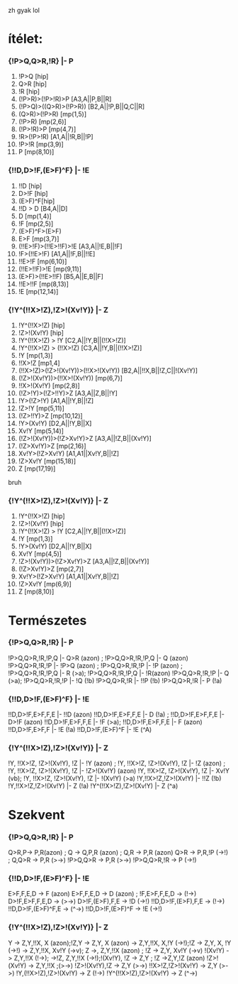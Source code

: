 zh gyak lol

# ítélet:

### {!P>Q,Q>R,!R} |- P

1. !P>Q [hip]
1. Q>R [hip]
1. !R [hip]
1. (!P>R)>(!P>!R)>P [A3,A||P,B||R]
1. (!P>Q)>((Q>R)>(!P>R)) [B2,A||!P,B||Q,C||R]
1. (Q>R)>(!P>R) [mp(1,5)]
1. (!P>R) [mp(2,6)]
1. (!P>!R)>P [mp(4,7)]
1. !R>(!P>!R) [A1,A||!R,B||!P]
1. !P>!R [mp(3,9)]
1. P [mp(8,10)]

### {!!D,D>!F,(E>F)^F} |- !E

1. !!D [hip]
1. D>!F [hip]
1. (E>F)^F[hip]
1. !!D > D [B4,A||D]
1. D [mp(1,4)]
1. !F [mp(2,5)]
1. (E>F)^F>(E>F)
1. E>F [mp(3,7)]
1. (!!E>!F)>(!!E>!!F)>!E [A3,A||!E,B||!F]
1. !F>(!!E>!F) [A1,A||!F,B||!!E]
1. !!E>!F [mp(6,10)]
1. (!!E>!!F)>!E [mp(9,11)]
1. (E>F)>(!!E>!!F) [B5,A||E,B||F]
1. !!E>!!F [mp(8,13)]
1. !E [mp(12,14)]

### {!Y^(!!X>!Z),!Z>!(Xv!Y)} |- Z

1. !Y^(!!X>!Z) [hip]
1. !Z>!(Xv!Y) [hip]
1. !Y^(!!X>!Z) > !Y [C2,A||!Y,B||(!!X>!Z)]
1. !Y^(!!X>!Z) > (!!X>!Z) [C3,A||!Y,B||(!!X>!Z)]
1. !Y [mp(1,3)]
1. !!X>!Z [mp1,4]
1. (!!X>!Z)>(!Z>!(Xv!Y))>(!!X>!(Xv!Y)) [B2,A||!!X,B||!Z,C||!(Xv!Y)]
1. (!Z>!(Xv!Y))>(!!X>!(Xv!Y)) [mp(6,7)]
1. !!X>!(Xv!Y) [mp(2,8)]
1. (!Z>!Y)>(!Z>!!Y)>Z [A3,A||Z,B||!Y]
1. !Y>(!Z>!Y) [A1,A||!Y,B||!Z]
1. !Z>!Y [mp(5,11)]
1. (!Z>!!Y)>Z [mp(10,12)]
1. !Y>(Xv!Y) [D2,A||!Y,B||X]
1. Xv!Y [mp(5,14)]
1. (!Z>!(Xv!Y))>(!Z>Xv!Y)>Z [A3,A||!Z,B||(Xv!Y)]
1. (!Z>Xv!Y)>Z [mp(2,16)]
1. Xv!Y>(!Z>Xv!Y) [A1,A1||Xv!Y,B||!Z]
1. !Z>Xv!Y [mp(15,18)]
1. Z [mp(17,19)]

bruh

### {!Y^(!!X>!Z),!Z>!(Xv!Y)} |- Z

1. !Y^(!!X>!Z) [hip]
1. !Z>!(Xv!Y) [hip]
1. !Y^(!!X>!Z) > !Y [C2,A||!Y,B||(!!X>!Z)]
1. !Y [mp(1,3)]
1. !Y>(Xv!Y) [D2,A||!Y,B||X]
1. Xv!Y [mp(4,5)]
1. !Z>!(Xv!Y))>(!Z>Xv!Y)>Z [A3,A||!Z,B||(Xv!Y)]
1. (!Z>Xv!Y)>Z [mp(2,7)]
1. Xv!Y>(!Z>Xv!Y) [A1,A1||Xv!Y,B||!Z]
1. !Z>Xv!Y [mp(6,9)]
1. Z [mp(8,10)]

# Természetes

### {!P>Q,Q>R,!R} |- P

!P>Q,Q>R,!R,!P,Q |- Q>R (azon) ; !P>Q,Q>R,!R,!P,Q |- Q (azon)
!P>Q,Q>R,!R,!P |- !P>Q (azon) ; !P>Q,Q>R,!R,!P |- !P (azon) ; !P>Q,Q>R,!R,!P,Q |- R (>a); !P>Q,Q>R,!R,!P,Q |- !R(azon)
!P>Q,Q>R,!R,!P |- Q (>a); !P>Q,Q>R,!R,!P |- !Q (!b)
!P>Q,Q>R,!R |- !!P (!b)
!P>Q,Q>R,!R |- P (!a)

### {!!D,D>!F,(E>F)^F} |- !E

!!D,D>!F,E>F,F,E |- !!D (azon)
!!D,D>!F,E>F,F,E |- D (!a) ; !!D,D>!F,E>F,F,E |- D>!F (azon)
!!D,D>!F,E>F,F,E |- !F (>a); !!D,D>!F,E>F,F,E |- F (azon)
!!D,D>!F,E>F,F |- !E (!a)
!!D,D>!F,(E>F)^F |- !E (^A)

### {!Y^(!!X>!Z),!Z>!(Xv!Y)} |- Z

!Y, !!X>!Z, !Z>!(Xv!Y), !Z |- !Y (azon) ; !Y, !!X>!Z, !Z>!(Xv!Y), !Z |- !Z (azon) ; !Y, !!X>!Z, !Z>!(Xv!Y), !Z |- !Z>!(Xv!Y) (azon)
!Y, !!X>!Z, !Z>!(Xv!Y), !Z |- Xv!Y (vb); !Y, !!X>!Z, !Z>!(Xv!Y), !Z |- !(Xv!Y) (>a)
!Y,!!X>!Z,!Z>!(Xv!Y) |- !!Z (!b)
!Y,!!X>!Z,!Z>!(Xv!Y) |- Z (!a)
!Y^(!!X>!Z),!Z>!(Xv!Y) |- Z (^a)

# Szekvent

### {!P>Q,Q>R,!R} |- P

Q>R,P-> P,R(azon) ; Q -> Q,P,R (azon) ; Q,R -> P,R (azon)
Q>R -> P,R,!P (->!) ; Q,Q>R -> P,R (>->)
!P>Q,Q>R -> P,R (>->)
!P>Q,Q>R,!R -> P (->!)

### {!!D,D>!F,(E>F)^F} |- !E

E>F,F,E,D -> F (azon)
E>F,F,E,D -> D (azon) ; !F,E>F,F,E,D -> (!->)
D>!F,E>F,F,E,D -> (>->)
D>!F,(E>F),F,E -> !D (->!)
!!D,D>!F,(E>F),F,E -> (!->)
!!D,D>!F,(E>F)^F,E -> (^->)
!!D,D>!F,(E>F)^F -> !E (->!)

### {!Y^(!!X>!Z),!Z>!(Xv!Y)} |- Z

Y -> Z,Y,!!X, X (azon);!Z,Y -> Z,Y, X (azon)
-> Z,Y,!!X, X,!Y (->!);!Z -> Z,Y, X, !Y (->!)
-> Z,Y,!!X, Xv!Y (->v); Z ->, Z,Y,!!X (azon) ; !Z -> Z,Y, Xv!Y (->v)
!(Xv!Y) -> Z,Y,!!X (!->); ->!Z, Z,Y,!!X (->!);!(Xv!Y), !Z -> Z,Y ; !Z ->Z,Y,!Z (azon)
!Z>!(Xv!Y) -> Z,Y,!!X ;(>->) !Z>!(Xv!Y),!Z -> Z,Y (>->)
!!X>!Z,!Z>!(Xv!Y) -> Z,Y (>->)
!Y,(!!X>!Z),!Z>!(Xv!Y) -> Z (!->)
!Y^(!!X>!Z),!Z>!(Xv!Y) -> Z (^->)
